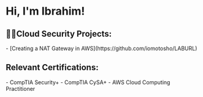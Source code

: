 <h1>Hi, I'm Ibrahim!</h1>

<h2>👨‍💻Cloud Security Projects:</h2>
- [Creating a NAT Gateway in AWS](https://github.com/iomotosho/LABURL)
<h2> Relevant Certifications:</h2>
- CompTIA Security+
- CompTIA CySA+
- AWS Cloud Computing Practitioner
<!--
**joshmadakor1/joshmadakor1** is a ✨ _special_ ✨ repository because its `README.md` (this file) appears on your GitHub profile.

Here are some ideas to get you started:

- 🔭 I’m currently working on ...
- 🌱 I’m currently learning ...
- 👯 I’m looking to collaborate on ...
- 🤔 I’m looking for help with ...
- 💬 Ask me about ...
- 📫 How to reach me: ...
- 😄 Pronouns: ...
- ⚡ Fun fact: ...
-->
